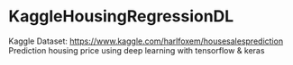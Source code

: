 # KaggleHousingRegressionDL
Kaggle Dataset: https://www.kaggle.com/harlfoxem/housesalesprediction
Prediction housing price using deep learning with tensorflow &amp; keras



